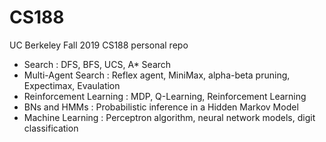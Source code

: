 # CS188

UC Berkeley Fall 2019 CS188 personal repo

- Search : DFS, BFS, UCS, A* Search
- Multi-Agent Search : Reflex agent, MiniMax, alpha-beta pruning, Expectimax, Evaulation 
- Reinforcement Learning : MDP, Q-Learning, Reinforcement Learning
- BNs and HMMs : Probabilistic inference in a Hidden Markov Model
- Machine Learning : Perceptron algorithm, neural network models, digit classification
